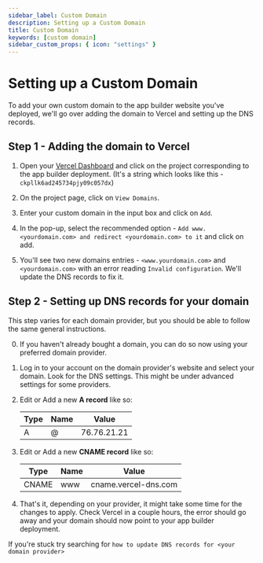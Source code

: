 ```yaml
---
sidebar_label: Custom Domain
description: Setting up a Custom Domain
title: Custom Domain
keywords: [custom domain]
sidebar_custom_props: { icon: "settings" }
---
```


# Setting up a Custom Domain

To add your own custom domain to the app builder website you've deployed, we'll go over adding the domain to Vercel and setting up the DNS records.

## Step 1 - Adding the domain to Vercel

1.  Open your [Vercel Dashboard](https://vercel.com/dashboard) and click on the project corresponding to the app builder deployment. (It's a string which looks like this - `ckpllk6ad245734pjy09c057dx`)

2.  On the project page, click on `View Domains`.

3.  Enter your custom domain in the input box and click on `Add`.

4.  In the pop-up, select the recommended option - `Add www.<yourdomain.com> and redirect <yourdomain.com> to it` and click on add.

5.  You'll see two new domains entries - `<www.yourdomain.com>` and `<yourdomain.com>` with an error reading `Invalid configuration`. We'll update the DNS records to fix it.

## Step 2 - Setting up DNS records for your domain

This step varies for each domain provider, but you should be able to follow the same general instructions.

0.  If you haven't already bought a domain, you can do so now using your preferred domain provider.

1.  Log in to your account on the domain provider's website and select your domain. Look for the DNS settings. This might be under advanced settings for some providers.

2.  Edit or Add a new **A record** like so:

    | Type | Name | Value       |
    | ---- | ---- | ----------- |
    | A    | @    | 76.76.21.21 |

3.  Edit or Add a new **CNAME record** like so:

    | Type  | Name | Value                |
    | ----- | ---- | -------------------- |
    | CNAME | www  | cname.vercel-dns.com |

4.  That's it, depending on your provider, it might take some time for the changes to apply. Check Vercel in a couple hours, the error should go away and your domain should now point to your app builder deployment.

If you're stuck try searching for `how to update DNS records for <your domain provider>`
